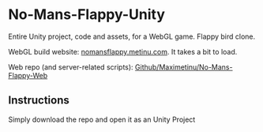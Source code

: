 # No-Mans-Flappy-Unity
Entire Unity project, code and assets, for a WebGL game. Flappy bird clone.

WebGL build website: [nomansflappy.metinu.com](http://nomansflappy.metinu.com/). It takes a bit to load.

Web repo (and server-related scripts): [Github/Maximetinu/No-Mans-Flappy-Web](https://github.com/Maximetinu/No-Mans-Flappy-web)

## Instructions
Simply download the repo and open it as an Unity Project
